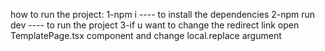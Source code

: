 how to run the project:
  1-npm i ---- to install the dependencies
  2-npm run dev ---- to run the project
  3-if u want to change the redirect link open TemplatePage.tsx component and change local.replace argument
